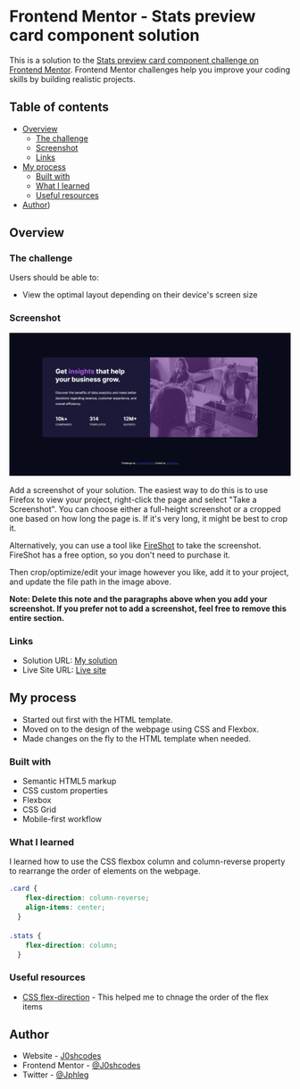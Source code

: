 # Frontend Mentor - Stats preview card component solution

This is a solution to the [Stats preview card component challenge on Frontend Mentor](https://www.frontendmentor.io/challenges/stats-preview-card-component-8JqbgoU62). Frontend Mentor challenges help you improve your coding skills by building realistic projects. 

## Table of contents

- [Overview](#overview)
  - [The challenge](#the-challenge)
  - [Screenshot](#screenshot)
  - [Links](#links)
- [My process](#my-process)
  - [Built with](#built-with)
  - [What I learned](#what-i-learned)
  - [Useful resources](#useful-resources)
- [Author](#author))

## Overview

### The challenge

Users should be able to:

- View the optimal layout depending on their device's screen size

### Screenshot

![](./images/stats_screenshot.png)

Add a screenshot of your solution. The easiest way to do this is to use Firefox to view your project, right-click the page and select "Take a Screenshot". You can choose either a full-height screenshot or a cropped one based on how long the page is. If it's very long, it might be best to crop it.

Alternatively, you can use a tool like [FireShot](https://getfireshot.com/) to take the screenshot. FireShot has a free option, so you don't need to purchase it. 

Then crop/optimize/edit your image however you like, add it to your project, and update the file path in the image above.

**Note: Delete this note and the paragraphs above when you add your screenshot. If you prefer not to add a screenshot, feel free to remove this entire section.**

### Links

- Solution URL: [My solution](https://github.com/J0shcodes/stats-preview)
- Live Site URL: [Live site](https://j0shcodes.github.io/stats-preview/)

## My process

- Started out first with the HTML template.
- Moved on to the design of the webpage using CSS and Flexbox.
- Made changes on the fly to the HTML template when needed. 

### Built with

- Semantic HTML5 markup
- CSS custom properties
- Flexbox
- CSS Grid
- Mobile-first workflow

### What I learned

I learned how to use the CSS flexbox column and column-reverse property to rearrange the order of elements on the webpage.

```css
.card {
    flex-direction: column-reverse;
    align-items: center;
  }

.stats {
    flex-direction: column;
  }  
```

### Useful resources

- [CSS flex-direction](https://developer.mozilla.org/en-US/docs/Web/CSS/flex-direction) - This helped me to chnage the order of the flex items

## Author

- Website - [J0shcodes](https://github.com/J0shcodes)
- Frontend Mentor - [@J0shcodes](https://www.frontendmentor.io/profile/J0shcodes)
- Twitter - [@Jphleg](https://twitter.com/Jphleg)
